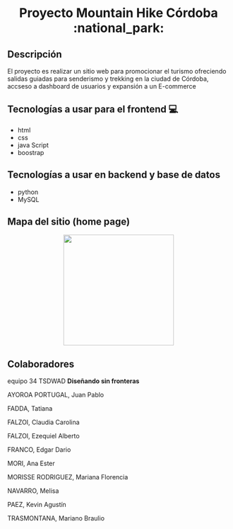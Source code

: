 <h1 align="center">Proyecto Mountain Hike Córdoba :national_park:   </h1>


## Descripción

El proyecto es realizar un sitio web para promocionar el turismo ofreciendo salidas guiadas para  senderismo y trekking en la ciudad de Córdoba, accseso a dashboard de usuarios y expansión a un E-commerce

## Tecnologías a usar para el frontend :computer:

* html
* css
* java Script
* boostrap

## Tecnologías a usar en backend y base de datos 

* python 
* MySQL 

## Mapa del sitio (home page)

<p align="center">
<img width= "250" src="https://github.com/AnaEM219/Proyecto-Modulo-Full-Stack-TSDWAD/blob/main/Documentacion/MapSite_HomeMountainHike.png"> 
</p>

## Colaboradores

equipo 34 TSDWAD **Diseñando sin fronteras**

AYOROA PORTUGAL, Juan Pablo

FADDA, Tatiana

FALZOI, Claudia Carolina

FALZOI, Ezequiel Alberto

FRANCO, Edgar Dario

MORI, Ana Ester

MORISSE RODRIGUEZ, Mariana Florencia

NAVARRO, Melisa

 PAEZ, Kevin Agustín

TRASMONTANA, Mariano Braulio
